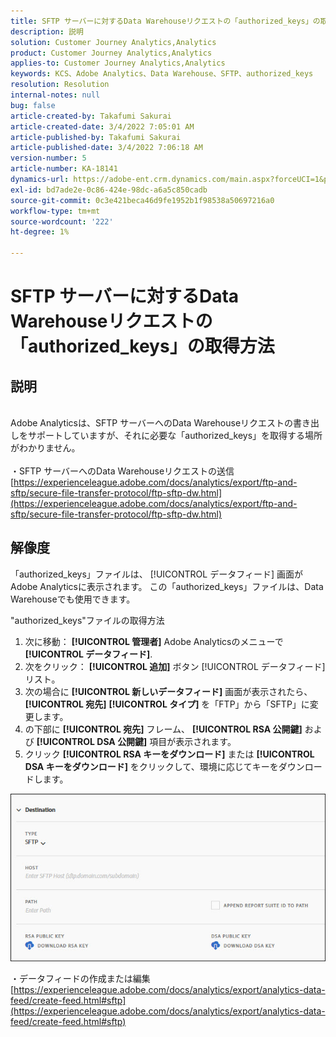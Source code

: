 ```yaml
---
title: SFTP サーバーに対するData Warehouseリクエストの「authorized_keys」の取得方法
description: 説明
solution: Customer Journey Analytics,Analytics
product: Customer Journey Analytics,Analytics
applies-to: Customer Journey Analytics,Analytics
keywords: KCS、Adobe Analytics、Data Warehouse、SFTP、authorized_keys
resolution: Resolution
internal-notes: null
bug: false
article-created-by: Takafumi Sakurai
article-created-date: 3/4/2022 7:05:01 AM
article-published-by: Takafumi Sakurai
article-published-date: 3/4/2022 7:06:18 AM
version-number: 5
article-number: KA-18141
dynamics-url: https://adobe-ent.crm.dynamics.com/main.aspx?forceUCI=1&pagetype=entityrecord&etn=knowledgearticle&id=ba13bc65-899b-ec11-b400-00224805a4ef
exl-id: bd7ade2e-0c86-424e-98dc-a6a5c850cadb
source-git-commit: 0c3e421beca46d9fe1952b1f98538a50697216a0
workflow-type: tm+mt
source-wordcount: '222'
ht-degree: 1%

---
```


# SFTP サーバーに対するData Warehouseリクエストの「authorized_keys」の取得方法

## 説明

<br>Adobe Analyticsは、SFTP サーバーへのData Warehouseリクエストの書き出しをサポートしていますが、それに必要な「authorized_keys」を取得する場所がわかりません。<br><br>
・SFTP サーバーへのData Warehouseリクエストの送信
[https://experienceleague.adobe.com/docs/analytics/export/ftp-and-sftp/secure-file-transfer-protocol/ftp-sftp-dw.html](https://experienceleague.adobe.com/docs/analytics/export/ftp-and-sftp/secure-file-transfer-protocol/ftp-sftp-dw.html)

## 解像度


「authorized_keys」ファイルは、 [!UICONTROL データフィード] 画面がAdobe Analyticsに表示されます。 この「authorized_keys」ファイルは、Data Warehouseでも使用できます。

&quot;authorized_keys&quot;ファイルの取得方法

1. 次に移動： **[!UICONTROL 管理者]** Adobe Analyticsのメニューで **[!UICONTROL データフィード]**.
2. 次をクリック： **[!UICONTROL 追加]** ボタン [!UICONTROL データフィード] リスト。
3. 次の場合に **[!UICONTROL 新しいデータフィード]** 画面が表示されたら、 **[!UICONTROL 宛先]**  **[!UICONTROL タイプ]** を「FTP」から「SFTP」に変更します。
4. の下部に **[!UICONTROL 宛先]** フレーム、 **[!UICONTROL RSA 公開鍵]** および **[!UICONTROL DSA 公開鍵]** 項目が表示されます。
5. クリック **[!UICONTROL RSA キーをダウンロード]** または **[!UICONTROL DSA キーをダウンロード]** をクリックして、環境に応じてキーをダウンロードします。


![](assets/50e37472-899b-ec11-b400-00224805a4ef.png)

・データフィードの作成または編集
[https://experienceleague.adobe.com/docs/analytics/export/analytics-data-feed/create-feed.html#sftp](https://experienceleague.adobe.com/docs/analytics/export/analytics-data-feed/create-feed.html#sftp)

